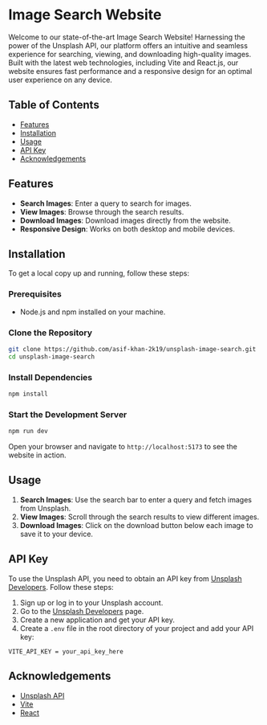 # Image Search Website
Welcome to our state-of-the-art Image Search Website! Harnessing the power of the Unsplash API, our platform offers an intuitive and seamless experience for searching, viewing, and downloading high-quality images. Built with the latest web technologies, including Vite and React.js, our website ensures fast performance and a responsive design for an optimal user experience on any device.


## Table of Contents

- [Features](#features)
- [Installation](#installation)
- [Usage](#usage)
- [API Key](#api-key)
- [Acknowledgements](#acknowledgements)

## Features

- **Search Images**: Enter a query to search for images.
- **View Images**: Browse through the search results.
- **Download Images**: Download images directly from the website.
- **Responsive Design**: Works on both desktop and mobile devices.

## Installation

To get a local copy up and running, follow these steps:

### Prerequisites

- Node.js and npm installed on your machine.

### Clone the Repository

```bash
git clone https://github.com/asif-khan-2k19/unsplash-image-search.git
cd unsplash-image-search
```

### Install Dependencies

```bash
npm install
```

### Start the Development Server

```bash
npm run dev
```

Open your browser and navigate to `http://localhost:5173` to see the website in action.

## Usage

1. **Search Images**: Use the search bar to enter a query and fetch images from Unsplash.
2. **View Images**: Scroll through the search results to view different images.
3. **Download Images**: Click on the download button below each image to save it to your device.

## API Key

To use the Unsplash API, you need to obtain an API key from [Unsplash Developers](https://unsplash.com/developers). Follow these steps:

1. Sign up or log in to your Unsplash account.
2. Go to the [Unsplash Developers](https://unsplash.com/developers) page.
3. Create a new application and get your API key.
4. Create a `.env` file in the root directory of your project and add your API key:

```env
VITE_API_KEY = your_api_key_here
```


## Acknowledgements

- [Unsplash API](https://unsplash.com/developers)
- [Vite](https://vitejs.dev/)
- [React](https://reactjs.org/)
```